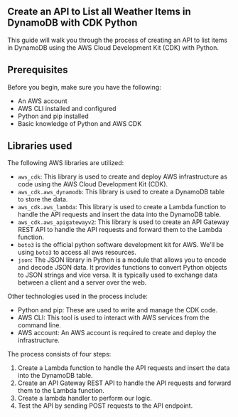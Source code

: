 ## Create an API to List all Weather Items in DynamoDB with CDK Python

This guide will walk you through the process of creating an API to list items in DynamoDB using the AWS Cloud Development Kit (CDK) with Python.

## Prerequisites

Before you begin, make sure you have the following:

- An AWS account
- AWS CLI installed and configured
- Python and pip installed
- Basic knowledge of Python and AWS CDK

## Libraries used

The following AWS libraries are utilized:

- `aws_cdk`: This library is used to create and deploy AWS infrastructure as code using the AWS Cloud Development Kit (CDK).
- `aws_cdk.aws_dynamodb`: This library is used to create a DynamoDB table to store the data.
- `aws_cdk.aws_lambda`: This library is used to create a Lambda function to handle the API requests and insert the data into the DynamoDB table.
- `aws_cdk.aws_apigatewayv2`: This library is used to create an API Gateway REST API to handle the API requests and forward them to the Lambda function.
- `boto3` is the official python software development kit for AWS. We'll be using `boto3`
to access all aws resources.
- `json`: The JSON library in Python is a module that allows you to encode and decode JSON data. It provides functions to convert Python objects to JSON strings and vice versa. It is typically used to exchange data between a client and a server over the web.

Other technologies used in the process include:

- Python and pip: These are used to write and manage the CDK code.
- AWS CLI: This tool is used to interact with AWS services from the command line.
- AWS account: An AWS account is required to create and deploy the infrastructure.

The process consists of four steps:

1. Create a Lambda function to handle the API requests and insert the data into the DynamoDB table.
2. Create an API Gateway REST API to handle the API requests and forward them to the Lambda function.
3. Create a lambda handler to perform our logic.
4. Test the API by sending POST requests to the API endpoint.
